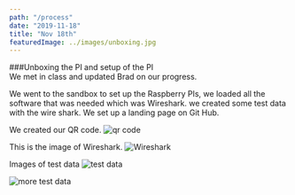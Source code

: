 ```yaml
---
path: "/process"
date: "2019-11-18"
title: "Nov 18th"
featuredImage: ../images/unboxing.jpg
---
```


###Unboxing the PI and setup of the PI  
We met in class and updated Brad on our progress.   

We went to the sandbox to set up the Raspberry PIs, we loaded all the software that was needed which was Wireshark. we created some test data with the wire shark. We set up a landing page on Git Hub.

We created our QR code.
<img src="/qrcode.png" alt="qr code">

This is the image of Wireshark.
<img src="/Wireshark.jpg" alt="Wireshark">

Images of test data
<img src="/testdata.jpg" alt="test data">

<img src="/more_test_data.png" alt="more test data">

